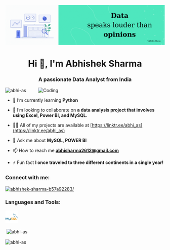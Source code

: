 ![Logo](https://github.com/Abhi-as/Abhi-as/blob/main/Banner.gif)
<h1 align="center">Hi 👋, I'm Abhishek Sharma</h1>
<h3 align="center">A passionate Data Analyst from India</h3>
<img align="right" alt="Coding" width="400" src="https://blog.drumup.io/wp-content/uploads/2018/02/source.gif">

<p align="left"> <img src="https://komarev.com/ghpvc/?username=abhi-as&label=Profile%20views&color=0e75b6&style=flat" alt="abhi-as" /> </p>

- 🌱 I’m currently learning **Python**

- 👯 I’m looking to collaborate on **a data analysis project that involves using Excel, Power BI, and MySQL.**

- 👨‍💻 All of my projects are available at [https://linktr.ee/abhi_as](https://linktr.ee/abhi_as)

- 💬 Ask me about **MySQL, POWER BI**

- 📫 How to reach me **abhisharma2612@gmail.com**

- ⚡ Fun fact **I once traveled to three different continents in a single year!**

<h3 align="left">Connect with me:</h3>
<p align="left">
<a href="https://linkedin.com/in/abhishek-sharma-b57a92283/" target="blank"><img align="center" src="https://raw.githubusercontent.com/rahuldkjain/github-profile-readme-generator/master/src/images/icons/Social/linked-in-alt.svg" alt="abhishek-sharma-b57a92283/" height="30" width="40" /></a>
</p>

<h3 align="left">Languages and Tools:</h3>
<p align="left"> <a href="https://www.mysql.com/" target="_blank" rel="noreferrer"> <img src="https://raw.githubusercontent.com/devicons/devicon/master/icons/mysql/mysql-original-wordmark.svg" alt="mysql" width="40" height="40"/> </a> </p>

<p>&nbsp;<img align="center" src="https://github-readme-stats.vercel.app/api?username=abhi-as&show_icons=true&locale=en" alt="abhi-as" /></p>

<p><img align="center" src="https://github-readme-streak-stats.herokuapp.com/?user=abhi-as&" alt="abhi-as" /></p>
